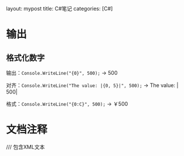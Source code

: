 layout: mypost
title: C#笔记
categories: [C#]

# 输出
## 格式化数字

输出：`Console.WriteLine("{0}", 500);` -> 500

对齐：`Console.WriteLine("The value: |{0, 5}|", 500);` -> The value: |  500|

格式：`Console.WriteLine("{0:C}", 500);` -> ￥500

# 文档注释
///
包含XML文本